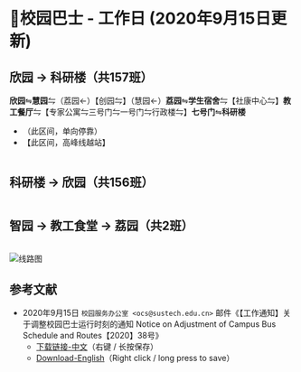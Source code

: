 # 🚌校园巴士 - 工作日 (2020年9月15日更新)

## 欣园 → 科研楼（共157班）

**欣园**⇋**慧园**⇋（荔园←）【创园⇋】（慧园←）**荔园**⇋**学生宿舍**⇋【社康中心⇋】**教工餐厅**⇋【专家公寓⇋三号门⇋一号门⇋行政楼⇋】**七号门**⇋**科研楼**

* （此区间，单向停靠）
* 【此区间，高峰线越站】

<ClientOnly>

<div id="bus-table-hl2rb">
    <table class="dataTable" id="work-bus-hl2rb">
    </table>
</div>
</ClientOnly>

## 科研楼 → 欣园（共156班）

<ClientOnly>
<div id="bus-table-rb2hl">
    <table class="dataTable" id="work-bus-rb2hl">
    </table>
</div>
</ClientOnly>


## 智园 → 教工食堂 → 荔园（共2班）

<ClientOnly>
<div id="bus-table-ip2lh">
    <table class="dataTable" id="work-bus-ip2lh">
    </table>
</div>
</ClientOnly>

![线路图](https://assets.sustech.online/img/campus-map/%E5%8D%97%E6%96%B9%E7%A7%91%E6%8A%80%E5%A4%A7%E5%AD%A6%E6%A0%A1%E5%9B%AD%E5%B7%B4%E5%A3%AB%E7%BA%BF%E8%B7%AF%E5%9B%BE-20200916.jpg)

## 参考文献

* 2020年9月15日 `校园服务办公室 <ocs@sustech.edu.cn>` 邮件《【工作通知】关于调整校园巴士运行时刻的通知 Notice on Adjustment of Campus Bus Schedule and Routes【2020】38号》
    * [下载链接-中文](https://cdn.jsdelivr.net/gh/sustc/sustech-online-ng@master/docs/transport/Campus_Bus_Schedule_2020_09_CN.pdf)（右键 / 长按保存）
    * [Download-English](https://cdn.jsdelivr.net/gh/sustc/sustech-online-ng@master/docs/transport/Campus_Bus_Schedule_2020_09_EN.pdf)（Right click / long press to save）

<script>
  export default {
    mounted () {
function getTime(MinBefore) {
    // 获取x分钟前的时间
    var date = new Date();
    date.setMinutes(date.getMinutes() - MinBefore);
    var h = date.getHours();
    var hour = (h < 10) ? "0" + h : h;
    var m = date.getMinutes();
    var min = (m < 10) ? "0" + m : m;
    return hour + ":" + min;
}

function update_bus_status(bus_time_table) {
    var now_20 = getTime(20);
    var now = getTime(0);
    var now_row_index = 0;
    for (var i = 0, len = bus_time_table.length; i < len; i++) {
        if (bus_time_table[i][0] < now_20) {
            bus_time_table[i][2] = "已到达";
            now_row_index = i;
        } else if (bus_time_table[i][0] < now) {
            bus_time_table[i][2] = "在途中";
        } else {
            bus_time_table[i][2] = "未发车";
        }
    }
    return { "row": now_row_index, "now_table": bus_time_table }
}

// 欣园 → 科研楼
var busdata_hl2rb = [
    ["7:00", "", ""],
    ["7:05", "", ""],
    ["7:10", "", ""],
    ["7:15", "高峰", ""],
    ["7:20", "", ""],
    ["7:23", "高峰", ""],
    ["7:26", "高峰", ""],
    ["7:29", "", ""],
    ["7:32", "高峰", ""],
    ["7:36", "高峰", ""],
    ["7:39", "高峰", ""],
    ["7:42", "高峰", ""],
    ["7:45", "高峰", ""],
    ["7:48", "高峰", ""],
    ["7:51", "高峰", ""],
    ["7:54", "高峰", ""],
    ["7:57", "高峰", ""],
    ["8:00", "", ""],
    ["8:05", "", ""],
    ["8:10", "", ""],
    ["8:15", "", ""],
    ["8:18", "", ""],
    ["8:21", "", ""],
    ["8:24", "", ""],
    ["8:27", "", ""],
    ["8:30", "", ""],
    ["8:35", "", ""],
    ["8:40", "", ""],
    ["8:45", "", ""],
    ["8:48", "", ""],
    ["8:51", "", ""],
    ["8:54", "", ""],
    ["8:57", "", ""],
    ["9:00", "", ""],
    ["9:05", "", ""],
    ["9:10", "", ""],
    ["9:15", "", ""],
    ["9:20", "", ""],
    ["9:25", "", ""],
    ["9:30", "", ""],
    ["9:35", "", ""],
    ["9:40", "", ""],
    ["9:43", "高峰", ""],
    ["9:46", "高峰", ""],
    ["9:50", "", ""],
    ["9:53", "高峰", ""],
    ["9:56", "高峰", ""],
    ["10:00", "", ""],
    ["10:05", "", ""],
    ["10:10", "", ""],
    ["10:15", "", ""],
    ["10:20", "", ""],
    ["10:30", "", ""],
    ["10:40", "", ""],
    ["10:50", "", ""],
    ["11:00", "", ""],
    ["11:10", "", ""],
    ["11:20", "", ""],
    ["11:30", "", ""],
    ["11:35", "", ""],
    ["11:40", "", ""],
    ["11:45", "", ""],
    ["11:50", "", ""],
    ["11:55", "", ""],
    ["12:00", "", ""],
    ["12:05", "高峰", ""],
    ["12:10", "", ""],
    ["12:15", "高峰", ""],
    ["12:20", "", ""],
    ["12:23", "高峰", ""],
    ["12:26", "高峰", ""],
    ["12:30", "", ""],
    ["12:35", "高峰", ""],
    ["12:40", "", ""],
    ["12:50", "", ""],
    ["13:00", "", ""],
    ["13:05", "", ""],
    ["13:10", "", ""],
    ["13:20", "", ""],
    ["13:23", "高峰", ""],
    ["13:26", "高峰", ""],
    ["13:30", "", ""],
    ["13:33", "高峰", ""],
    ["13:36", "高峰", ""],
    ["13:40", "", ""],
    ["13:45", "高峰", ""],
    ["13:50", "", ""],
    ["13:55", "高峰", ""],
    ["14:00", "", ""],
    ["14:10", "", ""],
    ["14:20", "", ""],
    ["14:30", "", ""],
    ["14:40", "", ""],
    ["14:50", "", ""],
    ["15:00", "", ""],
    ["15:10", "", ""],
    ["15:20", "", ""],
    ["15:30", "", ""],
    ["15:35", "", ""],
    ["15:40", "高峰", ""],
    ["15:50", "", ""],
    ["15:53", "高峰", ""],
    ["15:56", "高峰", ""],
    ["16:00", "", ""],
    ["16:05", "高峰", ""],
    ["16:10", "", ""],
    ["16:20", "", ""],
    ["16:30", "", ""],
    ["16:40", "", ""],
    ["16:50", "", ""],
    ["17:00", "", ""],
    ["17:10", "", ""],
    ["17:15", "", ""],
    ["17:20", "", ""],
    ["17:23", "", ""],
    ["17:26", "", ""],
    ["17:30", "", ""],
    ["17:33", "", ""],
    ["17:36", "", ""],
    ["17:40", "", ""],
    ["17:43", "", ""],
    ["17:46", "", ""],
    ["17:50", "", ""],
    ["17:53", "", ""],
    ["17:56", "", ""],
    ["18:00", "", ""],
    ["18:03", "", ""],
    ["18:06", "", ""],
    ["18:10", "", ""],
    ["18:13", "", ""],
    ["18:16", "", ""],
    ["18:20", "", ""],
    ["18:23", "高峰", ""],
    ["18:26", "高峰", ""],
    ["18:30", "", ""],
    ["18:35", "", ""],
    ["18:40", "", ""],
    ["18:45", "", ""],
    ["18:50", "", ""],
    ["18:55", "", ""],
    ["19:00", "", ""],
    ["19:10", "", ""],
    ["19:20", "", ""],
    ["19:30", "", ""],
    ["19:40", "", ""],
    ["19:50", "", ""],
    ["20:00", "", ""],
    ["20:15", "", ""],
    ["20:30", "", ""],
    ["20:45", "", ""],
    ["21:00", "", ""],
    ["21:20", "", ""],
    ["21:40", "", ""],
    ["22:00", "", ""],
    ["22:15", "", ""],
    ["22:30", "", ""],
    ["22:40", "", ""],
];

// 科研楼 → 欣园
var busdata_rb2hl = [
    ["7:20", "", ""],
    ["7:25", "", ""],
    ["7:30", "", ""],
    ["7:35", "高峰", ""],
    ["7:40", "", ""],
    ["7:43", "高峰", ""],
    ["7:46", "", ""],
    ["7:50", "", ""],
    ["7:55", "高峰", ""],
    ["8:00", "", ""],
    ["8:05", "", ""],
    ["8:10", "", ""],
    ["8:13", "", ""],
    ["8:16", "", ""],
    ["8:20", "", ""],
    ["8:22", "", ""],
    ["8:25", "", ""],
    ["8:28", "", ""],
    ["8:32", "", ""],
    ["8:34", "", ""],
    ["8:36", "", ""],
    ["8:38", "", ""],
    ["8:42", "", ""],
    ["8:45", "", ""],
    ["8:48", "", ""],
    ["8:51", "", ""],
    ["8:54", "", ""],
    ["8:57", "", ""],
    ["9:00", "", ""],
    ["9:03", "", ""],
    ["9:06", "", ""],
    ["9:10", "", ""],
    ["9:15", "", ""],
    ["9:20", "", ""],
    ["9:25", "", ""],
    ["9:30", "", ""],
    ["9:35", "", ""],
    ["9:40", "", ""],
    ["9:45", "", ""],
    ["9:50", "", ""],
    ["9:53", "高峰", ""],
    ["9:56", "高峰", ""],
    ["10:00", "", ""],
    ["10:03", "高峰", ""],
    ["10:06", "高峰", ""],
    ["10:10", "", ""],
    ["10:15", "", ""],
    ["10:20", "", ""],
    ["10:30", "", ""],
    ["10:40", "", ""],
    ["10:45", "", ""],
    ["10:50", "", ""],
    ["11:00", "", ""],
    ["11:10", "", ""],
    ["11:20", "", ""],
    ["11:30", "", ""],
    ["11:35", "", ""],
    ["11:40", "", ""],
    ["11:45", "", ""],
    ["11:50", "", ""],
    ["11:55", "", ""],
    ["12:00", "", ""],
    ["12:05", "高峰", ""],
    ["12:10", "", ""],
    ["12:13", "高峰", ""],
    ["12:16", "高峰", ""],
    ["12:20", "", ""],
    ["12:25", "高峰", ""],
    ["12:30", "", ""],
    ["12:33", "高峰", ""],
    ["12:36", "高峰", ""],
    ["12:40", "", ""],
    ["12:45", "", ""],
    ["12:50", "高峰", ""],
    ["12:55", "", ""],
    ["13:00", "", ""],
    ["13:05", "", ""],
    ["13:10", "", ""],
    ["13:15", "", ""],
    ["13:20", "", ""],
    ["13:25", "", ""],
    ["13:35", "", ""],
    ["13:40", "", ""],
    ["13:45", "高峰", ""],
    ["13:50", "", ""],
    ["13:53", "高峰", ""],
    ["13:56", "高峰", ""],
    ["14:00", "", ""],
    ["14:05", "", ""],
    ["14:10", "", ""],
    ["14:15", "高峰", ""],
    ["14:20", "", ""],
    ["14:30", "", ""],
    ["14:40", "", ""],
    ["14:50", "", ""],
    ["15:00", "", ""],
    ["15:10", "", ""],
    ["15:20", "", ""],
    ["15:30", "", ""],
    ["15:40", "", ""],
    ["15:45", "", ""],
    ["15:50", "高峰", ""],
    ["15:55", "", ""],
    ["16:00", "", ""],
    ["16:03", "高峰", ""],
    ["16:06", "高峰", ""],
    ["16:10", "", ""],
    ["16:20", "", ""],
    ["16:30", "", ""],
    ["16:40", "", ""],
    ["16:50", "", ""],
    ["17:00", "", ""],
    ["17:10", "", ""],
    ["17:15", "", ""],
    ["17:20", "", ""],
    ["17:25", "", ""],
    ["17:30", "", ""],
    ["17:35", "", ""],
    ["17:40", "", ""],
    ["17:45", "", ""],
    ["17:50", "", ""],
    ["17:55", "", ""],
    ["18:00", "", ""],
    ["18:05", "高峰", ""],
    ["18:10", "", ""],
    ["18:13", "高峰", ""],
    ["18:16", "高峰", ""],
    ["18:20", "", ""],
    ["18:23", "", ""],
    ["18:26", "高峰", ""],
    ["18:30", "", ""],
    ["18:35", "", ""],
    ["18:40", "高峰", ""],
    ["18:50", "", ""],
    ["19:00", "", ""],
    ["19:10", "", ""],
    ["19:20", "", ""],
    ["19:30", "", ""],
    ["19:40", "", ""],
    ["19:50", "", ""],
    ["20:00", "", ""],
    ["20:20", "", ""],
    ["20:40", "", ""],
    ["20:55", "高峰", ""],
    ["21:00", "", ""],
    ["21:03", "高峰", ""],
    ["21:10", "", ""],
    ["21:20", "", ""],
    ["21:40", "", ""],
    ["21:53", "高峰", ""],
    ["21:56", "高峰", ""],
    ["22:00", "", ""],
    ["22:10", "高峰", ""],
    ["22:30", "", ""],
    ["22:45", "", ""],
    ["23:00", "", ""],
];

// 智园 → 教工食堂
var busdata_ip2lh = [
    ["11:50", "", ""],
    ["17:45", "", ""],
];


function build_all_table() {
    if ($.fn.DataTable.isDataTable('#hl2rb')) {
        return;
    }

    var dtb_config = {
        scrollY: 300,
        paging: false,
        searching: false,
        bFilter: false,
        info: false,
        columns: [
            { title: "发车时间" },
            { title: "平时/高峰", "orderable": false },
            { title: "状态", "orderable": false },
        ],
        rowCallback: function (row, data, index) {
            if (data[2] == "已到达") {
                $('td', row).css('background-color', '#003f43'); // SUSTech dark green
                $('td', row).css('color', '#FFFFFF');
            }
            else if (data[2] == "未发车") {
                $('td', row).css('background-color', '#FFFFFF'); // SUSTech dark green
                $('td', row).css('color', '#2c3e50');
            }            
            else if (data[2] == "在途中") {
                $('td', row).css('background-color', '#ed6c00'); // SUSTech orange
                $('td', row).each(function () {
                    $(this).html('<b>' + $(this).text() + '</b>');
                });
            }
        }
    }
    
    // high land - research building
    var tmp = update_bus_status(busdata_hl2rb);
    busdata_hl2rb = tmp.now_table;
    var now_bus_row_hl2rb = tmp.row;
    var ins_table_hl2rb = $('#work-bus-hl2rb').DataTable($.extend(true, { data: busdata_hl2rb }, dtb_config));
    var now_bus_offset = $(ins_table_hl2rb.row(Math.min(now_bus_row_hl2rb, busdata_hl2rb.length)).node()).offset().top - $(ins_table_hl2rb.row(0).node()).offset().top;
    $("#bus-table-hl2rb .dataTables_scrollBody").scrollTop(now_bus_offset);
    
    // research building - high land
    var tmp = update_bus_status(busdata_rb2hl);
    busdata_rb2hl = tmp.now_table;
    var now_bus_row_rb2hl = tmp.row;
    var ins_table_rb2hl = $('#work-bus-rb2hl').DataTable($.extend(true, { data: busdata_rb2hl }, dtb_config));
    var now_bus_offset = $(ins_table_rb2hl.row(Math.min(now_bus_row_rb2hl, busdata_rb2hl.length)).node()).offset().top - $(ins_table_rb2hl.row(0).node()).offset().top;
    $("#bus-table-rb2hl .dataTables_scrollBody").scrollTop(now_bus_offset);
    
    // i park - lychee hill
    var tmp = update_bus_status(busdata_ip2lh);
    busdata_ip2lh = tmp.now_table;
    var now_bus_row_ip2lh = tmp.row;
    var ins_table_ip2lh = $('#work-bus-ip2lh').DataTable($.extend(true, { data: busdata_ip2lh }, dtb_config));
    var now_bus_offset = $(ins_table_ip2lh.row(Math.min(now_bus_row_ip2lh, busdata_ip2lh.length)).node()).offset().top - $(ins_table_ip2lh.row(0).node()).offset().top;
    $("#bus-table-ip2lh .dataTables_scrollBody").scrollTop(now_bus_offset);
}

document.addEventListener('DOMContentLoaded', build_all_table, false);

$(document).ready(function () {
    build_all_table();
});
    }
  }
</script>
